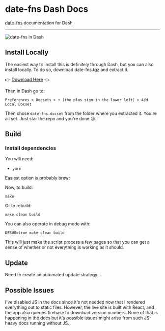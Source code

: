 # date-fns Dash Docs

[date-fns][] documentation for Dash

---
<!-- Everything below this point will not be included in the dist sent to Dash -->

![date-fns in Dash](https://dropsinn.s3.amazonaws.com/Screen%20Shot%202017-08-17%20at%202.56.36%20PM.png)

## Install Locally

The easiest way to install this is definitely through Dash, but you can also install locally. To do so, download
date-fns.tgz and extract it.

👉 [Download Here](https://github.com/iansinnott/date-fns-dash-docset/raw/master/dist/date-fns.tgz) 👈

Then in Dash go to:

```
Preferences > Docsets > + (the plus sign in the lower left) > Add Local Docset
```

Then chose `date-fns.docset` from the folder where you extracted it. You're all set. Just star the repo and you're done 😉.

## Build

### Install dependencies

You will need:

* `yarn`

Easiest option is probably brew:

Now, to build:

```
make
```

Or to rebuild:

```
make clean build
```

You can also operate in debug mode with:

```
DEBUG=true make clean build
```

This will just make the script process a few pages so that you can get a sense of whether or not everything is working as it should.

## Update

Need to create an automated update strategy...

## Possible Issues

I've disabled JS in the docs since it's not needed now that I rendered everything out to static files. However, the live site is built with React, and the app also queries firebase to download version numbers. None of that is happening in the docs but it's possible issues might arise from such JS-heavy docs running without JS.

[date-fns]: https://date-fns.org/
